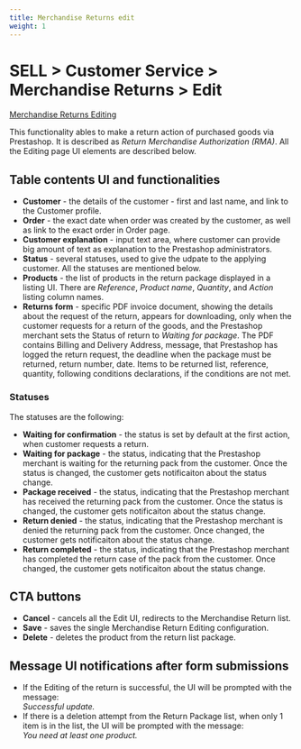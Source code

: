 ```yaml
---
title: Merchandise Returns edit
weight: 1
---
```


# SELL > Customer Service > Merchandise Returns > Edit

[Merchandise Returns Editing](static/img/customers-service-merchandise-returns-edit.png)

This functionality ables to make a return action of purchased goods via Prestashop. It is described as _Return Merchandise Authorization (RMA)_. All the Editing page UI elements are described below.

## Table contents UI and functionalities

- **Customer** - the details of the customer - first and last name, and link to the Customer profile.
- **Order** - the exact date when order was created by the customer, as well as link to the exact order in Order page.
- **Customer explanation** - input text area, where customer can provide big amount of text as explanation to the Prestashop administrators.
- **Status** - several statuses, used to give the udpate to the applying customer. All the statuses are mentioned below.
- **Products** - the list of products in the return package displayed in a listing UI. There are _Reference_, _Product name_, _Quantity_, and _Action_ listing column names. 
- **Returns form** - specific PDF invoice document, showing the details about the request of the return, appears for downloading, only when the customer requests for a return of the goods, and the Prestashop merchant sets the Status of return to _Waiting for package_. The PDF contains Billing and Delivery Address, message, that Prestashop has logged the return request, the deadline when the package must be returned, return number, date. Items to be returned list, reference, quantity, following conditions declarations, if the conditions are not met.

### Statuses

The statuses are the following: 
- **Waiting for confirmation** - the status is set by default at the first action, when customer requests a return. 
- **Waiting for package** - the status, indicating that the Prestashop merchant is waiting for the returning pack from the customer. Once the status is changed, the customer gets notificaiton about the status change.
- **Package received** - the status, indicating that the Prestashop merchant has received the returning pack from the customer. Once the status is changed, the customer gets notificaiton about the status change.
- **Return denied** - the status, indicating that the Prestashop merchant is denied the returning pack from the customer. Once changed, the customer gets notificaiton about the status change.
- **Return completed** - the status, indicating that the Prestashop merchant has completed the return case of the pack from the customer. Once changed, the customer gets notificaiton about the status change.

## CTA buttons

- **Cancel** - cancels all the Edit UI, redirects to the Merchandise Return list.
- **Save** - saves the single Merchandise Return Editing configuration.
- **Delete** - deletes the product from the return list package.

## Message UI notifications after form submissions

- If the Editing of the return is successful, the UI will be prompted with the message:<br>
_Successful update._
- If there is a deletion attempt from the Return Package list, when only 1 item is in the list, the UI will be prompted with the message:<br>
_You need at least one product._
